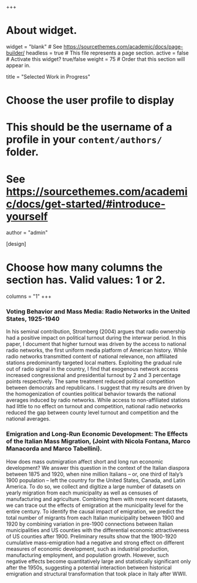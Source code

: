 +++
# About widget.
widget = "blank"  # See https://sourcethemes.com/academic/docs/page-builder/
headless = true  # This file represents a page section.
active = false  # Activate this widget? true/false
weight = 75  # Order that this section will appear in.

title = "Selected Work in Progress"

# Choose the user profile to display
# This should be the username of a profile in your `content/authors/` folder.
# See https://sourcethemes.com/academic/docs/get-started/#introduce-yourself
author = "admin"

[design]
  # Choose how many columns the section has. Valid values: 1 or 2.
  columns = "1"
+++

### Voting Behavior and Mass Media: Radio Networks in the United States, 1925-1940

In his seminal contribution, Stromberg (2004) argues that radio ownership had a positive impact on political turnout during the interwar period. In this paper, I document that higher turnout was driven by the access to national radio networks, the first uniform media platform of American history. While radio networks transmitted content of national relevance, non affiliated stations predominantly targeted local matters. Exploiting the gradual rule out of radio signal in the country, I find that exogenous network access increased congressional and presidential turnout by 2 and 3 percentage points respectively. The same treatment reduced political competition between democrats and republicans. I suggest that my results are driven by the homogenization of counties political behavior towards the national averages induced by radio networks. While access to non-affiliated stations had little to no effect on turnout and competition, national radio networks reduced the gap between county level turnout and competition and the national averages.


### Emigration and Long-Run Economic Development: The Effects of the Italian Mass Migration, (Joint with Nicola Fontana, Marco Manacorda and Marco Tabellini).

How does mass outmigration affect short and long run economic development? We answer this question in the context of the Italian diaspora between 1875 and 1920, when nine million Italians – or, one third of Italy’s 1900 population – left the country for the United States, Canada, and Latin America. To do so, we collect and digitize a large number of datasets on yearly migration from each municipality as well as censuses of manufacturing and agriculture. Combining them with more recent datasets, we can trace out the effects of emigration at the municipality level for the entire century. To identify the causal impact of emigration, we predict the total number of migrants from each Italian municipality between 1900 and 1920 by combining variation in pre-1900 connections between Italian municipalities and US counties with the differential economic attractiveness of US counties after 1900. Preliminary results show that the 1900-1920 cumulative mass-emigration had a negative and strong effect on different measures of economic development, such as industrial production, manufacturing employment, and population growth. However, such negative effects become quantitatively large and statistically significant only after the 1950s, suggesting a potential interaction between historical emigration and structural transformation that took place in Italy after WWII.
